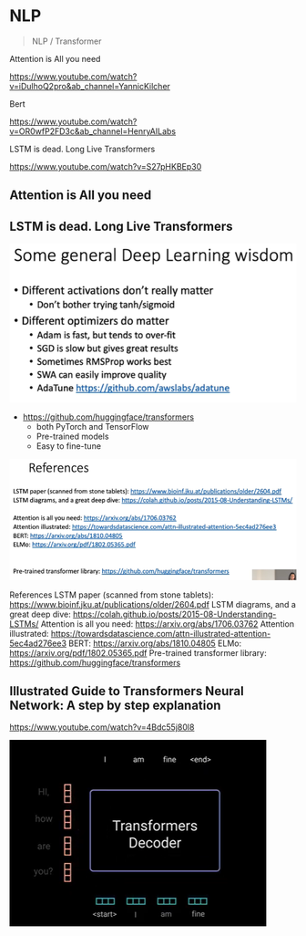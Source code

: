 # NLP

> NLP / Transformer

Attention is All you need

https://www.youtube.com/watch?v=iDulhoQ2pro&ab_channel=YannicKilcher

Bert

https://www.youtube.com/watch?v=OR0wfP2FD3c&ab_channel=HenryAILabs

LSTM is dead. Long Live Transformers

https://www.youtube.com/watch?v=S27pHKBEp30

## Attention is All you need

## LSTM is dead. Long Live Transformers

![image-20200913200309536](2020-09-13-043652.assets/image-20200913200309536.png)

- https://github.com/huggingface/transformers
  - both PyTorch and TensorFlow
  - Pre-trained models
  - Easy to fine-tune

![image-20200913201019001](2020-09-13-043652.assets/image-20200913201019001.png)

References
LSTM paper (scanned from stone tablets): https://www.bioinf.jku.at/publications/older/2604.pdf
LSTM diagrams, and a great deep dive: https://colah.github.io/posts/2015-08-Understanding-LSTMs/
Attention is all you need: https://arxiv.org/abs/1706.03762
Attention illustrated: https://towardsdatascience.com/attn-illustrated-attention-5ec4ad276ee3
BERT: https://arxiv.org/abs/1810.04805
ELMo: https://arxiv.org/pdf/1802.05365.pdf
Pre-trained transformer library: https://github.com/huggingface/transformers

## Illustrated Guide to Transformers Neural Network: A step by step explanation

https://www.youtube.com/watch?v=4Bdc55j80l8

![image-20200913204759293](2020-09-13-043652.assets/image-20200913204759293.png)